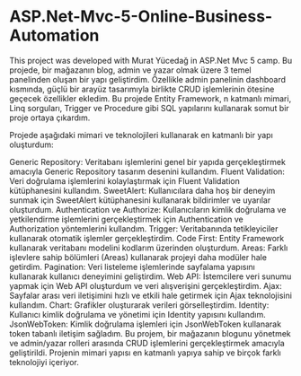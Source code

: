 # ASP.Net-Mvc-5-Online-Business-Automation
This project was developed with Murat Yücedağ in ASP.Net Mvc 5 camp.
Bu projede, bir mağazanın blog, admin ve yazar olmak üzere 3 temel panelinden oluşan bir yapı geliştirdim. Özellikle admin panelinin dashboard kısmında, güçlü bir arayüz tasarımıyla birlikte CRUD işlemlerinin ötesine geçecek özellikler ekledim. Bu projede Entity Framework, n katmanlı mimari, Linq sorguları, Trigger ve Procedure gibi SQL yapılarını kullanarak somut bir proje ortaya çıkardım.

Projede aşağıdaki mimari ve teknolojileri kullanarak en katmanlı bir yapı oluşturdum:

Generic Repository: Veritabanı işlemlerini genel bir yapıda gerçekleştirmek amacıyla Generic Repository tasarım desenini kullandım.
Fluent Validation: Veri doğrulama işlemlerini kolaylaştırmak için Fluent Validation kütüphanesini kullandım.
SweetAlert: Kullanıcılara daha hoş bir deneyim sunmak için SweetAlert kütüphanesini kullanarak bildirimler ve uyarılar oluşturdum.
Authentication ve Authorize: Kullanıcıların kimlik doğrulama ve yetkilendirme işlemlerini gerçekleştirmek için Authentication ve Authorization yöntemlerini kullandım.
Trigger: Veritabanında tetikleyiciler kullanarak otomatik işlemler gerçekleştirdim.
Code First: Entity Framework kullanarak veritabanı modelini kodlarım üzerinden oluşturdum.
Areas: Farklı işlevlere sahip bölümleri (Areas) kullanarak projeyi daha modüler hale getirdim.
Pagination: Veri listeleme işlemlerinde sayfalama yapısını kullanarak kullanıcı deneyimini geliştirdim.
Web API: İstemcilere veri sunumu yapmak için Web API oluşturdum ve veri alışverişini gerçekleştirdim.
Ajax: Sayfalar arası veri iletişimini hızlı ve etkili hale getirmek için Ajax teknolojisini kullandım.
Chart: Grafikler oluşturarak verileri görselleştirdim.
Identity: Kullanıcı kimlik doğrulama ve yönetimi için Identity yapısını kullandım.
JsonWebToken: Kimlik doğrulama işlemleri için JsonWebToken kullanarak token tabanlı iletişim sağladım.
Bu projem, bir mağazanın blogunu yönetmek ve admin/yazar rolleri arasında CRUD işlemlerini gerçekleştirmek amacıyla geliştirildi. Projenin mimari yapısı en katmanlı yapıya sahip ve birçok farklı teknolojiyi içeriyor.
